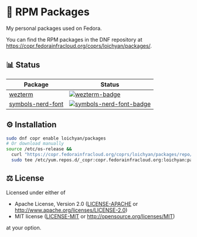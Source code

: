 # 🌰 RPM Packages

My personal packages used on Fedora.

You can find the RPM packages in the DNF repository at
<https://copr.fedorainfracloud.org/coprs/loichyan/packages/>.

## 📊 Status

| Package             | Status                                              |
| ------------------- | --------------------------------------------------- |
| [wezterm]           | [![wezterm-badge]][wezterm-pkg]                     |
| [symbols-nerd-font] | [![symbols-nerd-font-badge]][symbols-nerd-font-pkg] |

[wezterm]: https://wezfurlong.org/wezterm
[wezterm-pkg]:
  https://copr.fedorainfracloud.org/coprs/loichyan/packages/package/wezterm/
[wezterm-badge]:
  https://copr.fedorainfracloud.org/coprs/loichyan/packages/package/wezterm/status_image/last_build.png
[symbols-nerd-font]: https://www.nerdfonts.com
[symbols-nerd-font-pkg]:
  https://copr.fedorainfracloud.org/coprs/loichyan/packages/package/symbols-nerd-font/
[symbols-nerd-font-badge]:
  https://copr.fedorainfracloud.org/coprs/loichyan/packages/package/symbols-nerd-font/status_image/last_build.png

## ⚙️ Installation

```sh
sudo dnf copr enable loichyan/packages
# Or download manually
source /etc/os-release &&
  curl "https://copr.fedorainfracloud.org/coprs/loichyan/packages/repo/$ID-$VERSION_ID/dnf.repo" |
  sudo tee /etc/yum.repos.d/_copr:copr.fedorainfracloud.org:loichyan:packages.repo
```

## ⚖️ License

Licensed under either of

- Apache License, Version 2.0 ([LICENSE-APACHE](LICENSE-APACHE) or
  <http://www.apache.org/licenses/LICENSE-2.0>)
- MIT license ([LICENSE-MIT](LICENSE-MIT) or
  <http://opensource.org/licenses/MIT>)

at your option.
